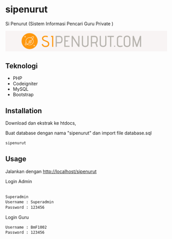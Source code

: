 # sipenurut

Si Penurut (Sistem Informasi Pencari Guru Private )

![Repo_List](assets/users/images/home/SiPenurut.png)

## Teknologi

- PHP
- Codeigniter
- MySQL
- Bootstrap

## Installation

Download dan ekstrak ke htdocs,

Buat database dengan nama "sipenurut" dan import file database.sql

```bash
sipenurut
```

## Usage

Jalankan dengan [http://localhost/sipenurut](http://localhost/sipenurut)

Login Admin
```bash

Superadmin
Username : Superadmin
Password : 123456
```

Login Guru
```
Username : BmF1002
Password : 123456
```
